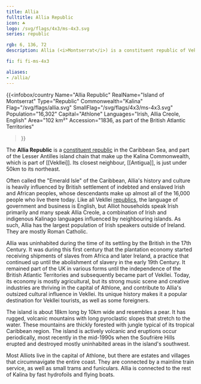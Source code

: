 ```yaml
---
title: Allia
fulltitle: Allia Republic
icon: ☘️
logo: /svg/flags/4x3/ms-4x3.svg
series: republic

rgb: 6, 136, 72
description: Allia (<i>Montserrat</i>) is a constituent republic of Vekllei located in the Lesser Antilles of the Caribbean Sea.

fi: fi fi-ms-4x3

aliases:
- /allia/
---
```

{{<infobox/country
	 Name="Allia Republic"
	 RealName="Island of Montserrat"
	 Type="Republic"
	 Commonwealth="Kalina"
	 Flag="/svg/flags/allia.svg"
	 SmallFlag="/svg/flags/4x3/ms-4x3.svg"
	 Population="16,302"
	 Capital="Athlone"
	 Languages="Irish, Allia Creole, English"
	 Area="102 km²"
	 Accession="1836, as part of the British Atlantic Territories"
 >}}

The <span class="fi fi-ms-4x3"></span> **Allia Republic** is a [constituent republic](/republics/) in the Caribbean Sea, and part of the Lesser Antilles island chain that make up the Kalina Commonwealth, which is part of [[Vekllei]]. Its closest neighbour, [[Antigua]], is just under 50km to its northeast.

Often called the "Emerald Isle" of the Caribbean, Allia's history and culture is heavily influenced by British settlement of indebted and enslaved Irish and African peoples, whose descendants make up almost all of the 16,000 people who live there today. Like all Vekllei [republics](/republics/), the language of government and business is English, but Alliot households speak Irish primarily and many speak Allia Creole, a combination of Irish and indigenous Kalinago languages influenced by neighbouring islands. As such, Allia has the largest population of Irish speakers outside of Ireland. They are mostly Roman Catholic.

Allia was uninhabited during the time of its settling by the British in the 17th Century. It was during this first century that the plantation economy started receiving shipments of slaves from Africa and later Ireland, a practice that continued up until the abolishment of slavery in the early 19th Century. It remained part of the UK in various forms until the independence of the British Atlantic Territories and subsequently became part of Vekllei. Today, its economy is mostly agricultural, but its strong music scene and creative industries are thriving in the capital of Athlone, and contribute to Allia's outsized cultural influence in Vekllei. Its unique history makes it a popular destination for Vekllei tourists, as well as some foreigners.

The island is about 18km long by 10km wide and resembles a pear. It has rugged, volcanic mountains with long pyroclastic slopes that stretch to the water. These mountains are thickly forested with jungle typical of its tropical Caribbean region. The island is actively volcanic and eruptions occur periodically, most recently in the mid-1990s when the Soufrière Hills erupted and destroyed mostly uninhabited areas in the island's southwest.

Most Alliots live in the capital of Athlone, but there are estates and villages that circumnavigate the entire coast. They are connected by a mainline train service, as well as small trams and funiculars. Allia is connected to the rest of Kalina by fast hydrofoils and flying boats.

